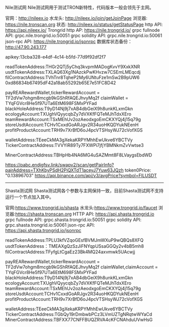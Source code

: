 Nile测试网
Nile测试网用于测试TRON新特性，代码版本一般会领先于主网。

官网：http://nileex.io
水龙头: http://nileex.io/join/getJoinPage
浏览器: https://nile.tronscan.org
状态: http://nileex.io/status/getStatusPage
http API: https://api.nileex.io/
Trongrid http AP: https://nile.trongrid.io/
grpc fullnode API: grpc.nile.trongrid.io:50051
grpc solidity API: grpc.nile.trongrid.io:50061
json-rpc API: https://nile.trongrid.io/jsonrpc
数据库状态备份：http://47.90.243.177

apikey:13cba328-e4df-4c14-b5fd-77d9f92df2f7

readTokenAddress:THGr2QTj5yChq3kvpmMADogKvvY9XxkXNR
usdtTokenAddress:TXLAQ63Xg1NAzckPwKHvzw7CSEmLMEqcdj
filContractAddress:TVhTnr8TqheP2My6UNtuFze1mSw2B9pUW6 0xd86834b67495dF42a18ab55292b65E7e51FC8D42

payREARewardWallet,tickerRewardAccount = TF2dVw7ohgm8mcgb9kGShRfAQEJhvyMq2f
claimWallet = TYqFGVcr8He5f97UTa6EtM698FSMxPYFad
blackHoleAddress:T9yD14Nj9j7xAB4dbGeiX9h8unkKLxmGkn
ecologyAccount:TXUghVQyycqbZy7dVXKfFQTeMJhTdxXEro
teamRewardAccount:TSxMEhUv2ozAeodxgoEmCKXYQj4j15q79g
storeUsdtAccount:TCHv1CxxdGoARJgv2R34uoHKQDYukNEenH
profitProductAccount:TRH9v7XrBfD6oJ4pcVTSHsyWJ72cVofXGS


walletAddress:TEeeCkMA3gXekaKRPYMhhEwUkve6YBCTVy
TickerContractAddress:TVVYiR89Ty7FXWPi7jfjYBMNkmZvVwtse3
<!-- MinerContractAddress:TJZRFtecoCtuH5iKbpadFG2L9D7mPaeYuw -->
<!-- MinerContractAddress:TKNBKcw3tuMvnjRshDRVUu4wLGn5pe5Bor -->
<!-- MinerContractAddress:TMMBsjSVaWXzzTgBnunkGatoKgi57wevyg -->
MinerContractAddress:TBHpHb4NA6MG4uSAZMmt8F8LVaygsEbdWD


https://pabc.endjgfsv.link/swapv2/scan/getPairInfo?pairAddress=TXhKbyPSdH2PiQXTdT1aceyJ7Yuw63JQzh
token0Price: "0.13896703"
https://api.binance.com/api/v3/avgPrice?symbol=FILUSDT


<!-- sunfactoryaddress:TU67fYjLkaC786g1bYwXwFSsnnjdxcw1wG 41c6c0b8a324d3269e88eee50a4f35c248ba2424fb
pairAddress:41ad36bc41c1ab88f8f919ec943b79921a460a9768
routerAddress:41c42214b69367d3100d0d1f811265a3b5ba93a5aa TTrGGe8TLMENHFLmxxbC9g1bm9Tn1s1wqH
oracleAddress:412d7219eda875e933b9ea15c65102dec8292e1d38

factoryAddress:TEj47GpCXA6etbcbxEMAvr91sdkBBGMmuH
routerAddress:TSgurtbb5PWspJ19kK4xvRdiYZk2JCMQkB
oracleAddress:TWdu5u4wBeC8pZMo8zLvmE2Xz6W5oFoc6q
pairAddress:0x9b555E3DddA7B39C5a8A2990120AC8AAd237b1fB -->

--------------------------------------------------------------------
Shasta测试网
Shasta测试网各个参数与主网保持一致，目前Shasta测试网不支持运行一个节点加入其中。

官网:https://www.trongrid.io/shasta
水龙头:https://www.trongrid.io/faucet
浏览器:https://shasta.tronscan.org
HTTP API: https://api.shasta.trongrid.io
grpc fullnode API: grpc.shasta.trongrid.io:50051
grpc solidity API: grpc.shasta.trongrid.io:50061
json-rpc API: https://api.shasta.trongrid.io/jsonrpc

readTokenAddress:TPLU3kfVZqoGEsfBVMJmWXuP9wQBQs8XFQ
usdtTokenAddress：TMEAXgQzSzJiFNYqpUSsaGGQy2v4bB5mh8
filContractAddress:TFyfgLtCgaEz23Bk4MQ24axvmwk5UAcwjj

payREARewardWallet,tickerRewardAccount = TF2dVw7ohgm8mcgb9kGShRfAQEJhvyMq2f
claimWallet,claimAccount = TYqFGVcr8He5f97UTa6EtM698FSMxPYFad
blackHoleAddress:T9yD14Nj9j7xAB4dbGeiX9h8unkKLxmGkn
ecologyAccount:TXUghVQyycqbZy7dVXKfFQTeMJhTdxXEro
teamRewardAccount:TSxMEhUv2ozAeodxgoEmCKXYQj4j15q79g
storeUsdtAccount:TCHv1CxxdGoARJgv2R34uoHKQDYukNEenH
profitProductAccount:TRH9v7XrBfD6oJ4pcVTSHsyWJ72cVofXGS



walletAddress:TEeeCkMA3gXekaKRPYMhhEwUkve6YBCTVy
TickerContractAddress:TGbQy19rDmbwbPCz3LVmUZTgNRqtwWYaCd
MinerContractAddress:TBFXX77CNFFBUQZRVA4cKFCNAhduUVwHsG